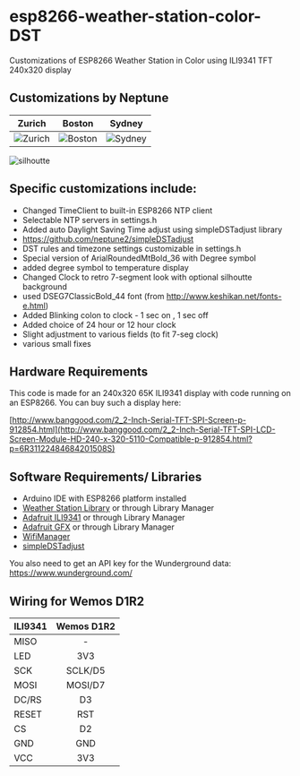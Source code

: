 # esp8266-weather-station-color-DST

Customizations of ESP8266 Weather Station in Color using ILI9341 TFT 240x320 display

## Customizations by Neptune

| Zurich | Boston | Sydney |
|:------:|:------:|:------:|
| ![Zurich](https://github.com/neptune2/esp8266-weather-station-color-DST/raw/master/resources/Zurich.jpg) | ![Boston](https://github.com/neptune2/esp8266-weather-station-color-DST/raw/master/resources/Boston.jpg) | ![Sydney](https://github.com/neptune2/esp8266-weather-station-color-DST/raw/master/resources/Sydney.jpg) |
![silhoutte](https://github.com/neptune2/esp8266-weather-station-color-DST/raw/master/resources/7seg_silhoutte.jpg)

## Specific customizations include:

* Changed TimeClient to built-in ESP8266 NTP client
 * Selectable NTP servers in settings.h
* Added auto Daylight Saving Time adjust using simpleDSTadjust library
 * https://github.com/neptune2/simpleDSTadjust
 * DST rules and timezone settings customizable in settings.h
* Special version of ArialRoundedMtBold_36 with Degree symbol
 * added degree symbol to temperature display
* Changed Clock to retro 7-segment look with optional silhoutte background
 * used DSEG7ClassicBold_44 font (from http://www.keshikan.net/fonts-e.html)
* Added Blinking colon to clock - 1 sec on , 1 sec off
* Added choice of 24 hour or 12 hour clock
* Slight adjustment to various fields (to fit 7-seg clock)
* various small fixes


## Hardware Requirements

This code is made for an 240x320 65K ILI9341 display with code running on an ESP8266.
You can buy such a display here: 

[http://www.banggood.com/2_2-Inch-Serial-TFT-SPI-Screen-p-912854.html](http://www.banggood.com/2_2-Inch-Serial-TFT-SPI-LCD-Screen-Module-HD-240-x-320-5110-Compatible-p-912854.html?p=6R31122484684201508S)

## Software Requirements/ Libraries

* Arduino IDE with ESP8266 platform installed
* [Weather Station Library](https://github.com/squix78/esp8266-weather-station) or through Library Manager
* [Adafruit ILI9341](https://github.com/adafruit/Adafruit_ILI9341) or through Library Manager
* [Adafruit GFX](https://github.com/adafruit/Adafruit-GFX-Library) or through Library Manager
* [WifiManager](https://github.com/tzapu/WiFiManager)
* [simpleDSTadjust](https://github.com/neptune2/simpleDSTadjust)

You also need to get an API key for the Wunderground data: https://www.wunderground.com/

## Wiring for Wemos D1R2

| ILI9341       | Wemos D1R2    |
| ------------- |:-------------:| 
| MISO          | -             | 
| LED           | 3V3           | 
| SCK           | SCLK/D5       | 
| MOSI          | MOSI/D7       |
| DC/RS         | D3            |
| RESET         | RST           |
| CS            | D2            |
| GND           | GND           |
| VCC           | 3V3           |

